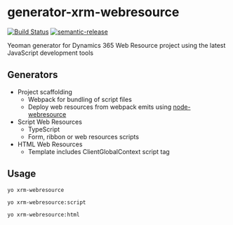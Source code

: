 # generator-xrm-webresource
[![Build Status](https://travis-ci.org/derekfinlinson/generator-xrm-webresource.png?branch=master)](https://travis-ci.org/derekfinlinson/generator-xrm-webresource) [![semantic-release](https://img.shields.io/badge/%20%20%F0%9F%93%A6%F0%9F%9A%80-semantic--release-e10079.svg?style=flat-square)](https://github.com/semantic-release/semantic-release)

Yeoman generator for Dynamics 365 Web Resource project using the latest JavaScript development tools

## Generators

* Project scaffolding
  * Webpack for bundling of script files
  * Deploy web resources from webpack emits using [node-webresource](https://github.com/derekfinlinson/node-webresource)
* Script Web Resources
  * TypeScript
  * Form, ribbon or web resources scripts
* HTML Web Resources
  * Template includes ClientGlobalContext script tag

## Usage

```node
yo xrm-webresource

yo xrm-webresource:script

yo xrm-webresource:html
```
